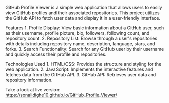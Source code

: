 GitHub Profile Viewer is a simple web application that allows users to easily view GitHub profiles and their associated repositories. This project utilizes the GitHub API to fetch user data and display it in a user-friendly interface.

Features
    1. Profile Display: View basic information about a GitHub user, such as their username, profile picture, bio, followers, following count, and repository count.
    2. Repository List: Browse through a user's repositories with details including repository name, description, language, stars, and forks.
    3. Search Functionality: Search for any GitHub user by their username and quickly access their profile and repositories.

Technologies Used
    1. HTML/CSS: Provides the structure and styling for the web application.
    2. JavaScript: Implements the interactive features and fetches data from the GitHub API.
    3. GitHub API: Retrieves user data and repository information.
 
 
 Take a look at live version: https://sonalidighe10.github.io/GitHub_Profile_Viewer/
